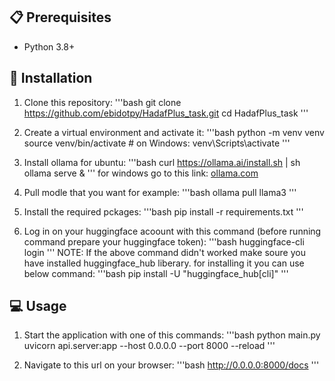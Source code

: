## 📋 Prerequisites
- Python 3.8+

## 🚀 Installation

1. Clone this repository:
'''bash
git clone https://github.com/ebidotpy/HadafPlus_task.git
cd HadafPlus_task
'''

2. Create a virtual environment and activate it:
'''bash
python -m venv venv
source venv/bin/activate  # on Windows: venv\Scripts\activate
'''

3. Install ollama
for ubuntu:
'''bash
curl https://ollama.ai/install.sh | sh
ollama serve &
'''
for windows go to this link:
[ollama.com](https://ollama.com/)

4. Pull modle that you want
for example:
'''bash 
ollama pull llama3
'''

5. Install the required pckages:
'''bash
pip install -r requirements.txt
'''

6. Log in on your huggingface acoount with this command (before running command prepare your huggingface token):
'''bash 
huggingface-cli login
'''
NOTE: If the above command didn't worked make soure you have installed huggingface_hub liberary. for installing it you can use below command:
'''bash
pip install -U "huggingface_hub[cli]"
'''

## 💻 Usage

1. Start the application with one of this commands:
'''bash
python main.py
uvicorn api.server:app --host 0.0.0.0 --port 8000 --reload
'''

1. Navigate to this url on your browser:
'''bash
http://0.0.0.0:8000/docs
'''
